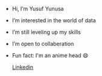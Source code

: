 -    Hi, I’m Yusuf Yunusa
  
-    I’m interested in the world of data
  
-    I’m still leveling up my skills
  
-    I’m open to collaberation
  
-    Fun fact: I'm an anime head 😄
  
     [Linkedin](https://www.linkedin.com/in/yusuf-yunusa-348735253/)


<!---
YuYunusa/YuYunusa is a ✨ special ✨ repository because its `README.md` (this file) appears on your GitHub profile.
You can click the Preview link to take a look at your changes.
--->
